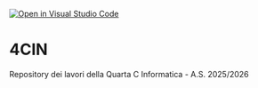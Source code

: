 [![Open in Visual Studio Code](https://classroom.github.com/assets/open-in-vscode-2e0aaae1b6195c2367325f4f02e2d04e9abb55f0b24a779b69b11b9e10269abc.svg)](https://classroom.github.com/online_ide?assignment_repo_id=21266614&assignment_repo_type=AssignmentRepo)
# 4CIN
Repository dei lavori della Quarta C Informatica - A.S. 2025/2026
